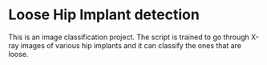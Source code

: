 # Loose Hip Implant detection
This is an image classification project. The script is trained to go through X-ray images of various hip implants and it can classify the ones that are loose.
